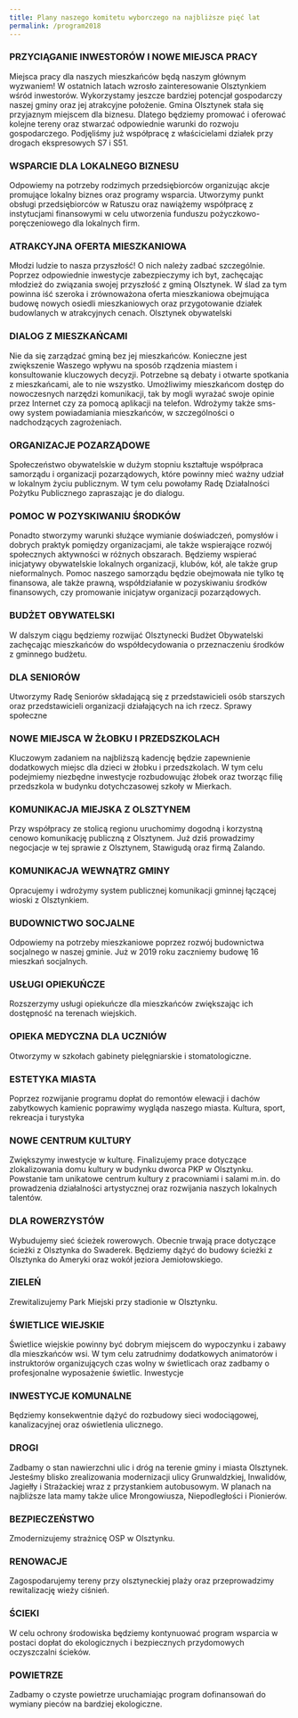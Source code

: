 ```yaml
---
title: Plany naszego komitetu wyborczego na najbliższe pięć lat
permalink: /program2018
---
```


### PRZYCIĄGANIE INWESTORÓW I NOWE MIEJSCA PRACY
Miejsca pracy dla naszych mieszkańców będą naszym głównym wyzwaniem! W ostatnich latach wzrosło zainteresowanie Olsztynkiem wśród inwestorów. Wykorzystamy jeszcze bardziej potencjał gospodarczy naszej gminy oraz jej atrakcyjne położenie. Gmina Olsztynek stała się przyjaznym miejscem dla biznesu. Dlatego będziemy promować i oferować kolejne tereny oraz stwarzać odpowiednie warunki do rozwoju gospodarczego. Podjęliśmy już współpracę z właścicielami działek przy drogach ekspresowych S7 i S51. 
### WSPARCIE DLA LOKALNEGO BIZNESU
Odpowiemy na potrzeby rodzimych przedsiębiorców organizując akcje promujące lokalny biznes oraz programy wsparcia. Utworzymy punkt obsługi przedsiębiorców w Ratuszu oraz nawiążemy współpracę z instytucjami finansowymi w celu utworzenia funduszu pożyczkowo-poręczeniowego dla lokalnych firm. 
### ATRAKCYJNA OFERTA MIESZKANIOWA
Młodzi ludzie to nasza przyszłość! O nich należy zadbać szczególnie. Poprzez odpowiednie inwestycje zabezpieczymy ich byt, zachęcając młodzież do związania swojej przyszłość z gminą Olsztynek. W ślad za tym powinna iść szeroka i zrównoważona oferta mieszkaniowa obejmująca budowę nowych osiedli mieszkaniowych oraz przygotowanie działek budowlanych w atrakcyjnych cenach. 
Olsztynek obywatelski
### DIALOG Z MIESZKAŃCAMI
Nie da się zarządzać gminą bez jej mieszkańców. Konieczne jest zwiększenie Waszego wpływu na sposób rządzenia miastem i konsultowanie kluczowych decyzji. Potrzebne są debaty i otwarte spotkania z mieszkańcami, ale to nie wszystko. Umożliwimy mieszkańcom dostęp do nowoczesnych narzędzi komunikacji, tak by mogli wyrażać swoje opinie przez Internet czy za pomocą aplikacji na telefon. Wdrożymy także sms-owy system powiadamiania mieszkańców, w szczególności o nadchodzących zagrożeniach. 
### ORGANIZACJE POZARZĄDOWE
Społeczeństwo obywatelskie w dużym stopniu kształtuje współpraca samorządu i organizacji pozarządowych, które powinny mieć ważny udział w lokalnym życiu publicznym. W tym celu powołamy Radę Działalności Pożytku Publicznego zapraszając je do dialogu. 
### POMOC W POZYSKIWANIU ŚRODKÓW
Ponadto stworzymy warunki służące wymianie doświadczeń, pomysłów i dobrych praktyk pomiędzy organizacjami, ale także wspierające rozwój społecznych aktywności w różnych obszarach. Będziemy wspierać inicjatywy obywatelskie lokalnych organizacji, klubów, kół, ale także grup nieformalnych. Pomoc naszego samorządu będzie obejmowała nie tylko tę finansowa, ale także prawną, współdziałanie w pozyskiwaniu środków finansowych, czy promowanie inicjatyw organizacji pozarządowych. 
### BUDŻET OBYWATELSKI
W dalszym ciągu będziemy rozwijać Olsztynecki Budżet Obywatelski zachęcając mieszkańców do współdecydowania o przeznaczeniu środków z gminnego budżetu. 
### DLA SENIORÓW
Utworzymy Radę Seniorów składającą się z przedstawicieli osób starszych oraz przedstawicieli organizacji działających na ich rzecz. 
Sprawy społeczne
### NOWE MIEJSCA W ŻŁOBKU I PRZEDSZKOLACH
Kluczowym zadaniem na najbliższą kadencję będzie zapewnienie dodatkowych miejsc dla dzieci w żłobku i przedszkolach. W tym celu podejmiemy niezbędne inwestycje rozbudowując żłobek oraz tworząc filię przedszkola w budynku dotychczasowej szkoły w Mierkach. 
### KOMUNIKACJA MIEJSKA Z OLSZTYNEM
Przy współpracy ze stolicą regionu uruchomimy dogodną i korzystną cenowo komunikację publiczną z Olsztynem. Już dziś prowadzimy negocjacje w tej sprawie z Olsztynem, Stawigudą oraz firmą Zalando. 
### KOMUNIKACJA WEWNĄTRZ GMINY
Opracujemy i wdrożymy system publicznej komunikacji gminnej łączącej wioski z Olsztynkiem.  
### BUDOWNICTWO SOCJALNE
Odpowiemy na potrzeby mieszkaniowe poprzez rozwój budownictwa socjalnego w naszej gminie. Już w 2019 roku zaczniemy budowę 16 mieszkań socjalnych. 
### USŁUGI OPIEKUŃCZE
Rozszerzymy usługi opiekuńcze dla mieszkańców zwiększając ich dostępność na terenach wiejskich. 
### OPIEKA MEDYCZNA DLA UCZNIÓW
Otworzymy w szkołach gabinety pielęgniarskie i stomatologiczne. 
### ESTETYKA MIASTA
Poprzez rozwijanie programu dopłat do remontów elewacji i dachów zabytkowych kamienic poprawimy wygląda naszego miasta. 
Kultura, sport, rekreacja i turystyka
### NOWE CENTRUM KULTURY
Zwiększymy inwestycje w kulturę. Finalizujemy prace dotyczące zlokalizowania domu kultury w budynku dworca PKP w Olsztynku. Powstanie tam unikatowe centrum kultury z pracowniami i salami m.in. do prowadzenia działalności artystycznej oraz rozwijania naszych lokalnych talentów. 
### DLA ROWERZYSTÓW
Wybudujemy sieć ścieżek rowerowych. Obecnie trwają prace dotyczące ścieżki z Olsztynka do Swaderek. Będziemy dążyć do budowy ścieżki z Olsztynka do Ameryki oraz wokół jeziora Jemiołowskiego. 
### ZIELEŃ
Zrewitalizujemy Park Miejski przy stadionie w Olsztynku. 
### ŚWIETLICE WIEJSKIE
Świetlice wiejskie powinny być dobrym miejscem do wypoczynku i zabawy dla mieszkańców wsi. W tym celu zatrudnimy dodatkowych animatorów i instruktorów organizujących czas wolny w świetlicach oraz zadbamy o profesjonalne wyposażenie świetlic. 
Inwestycje
### INWESTYCJE KOMUNALNE
Będziemy konsekwentnie dążyć do rozbudowy sieci wodociągowej, kanalizacyjnej oraz oświetlenia ulicznego. 
### DROGI
Zadbamy o stan nawierzchni ulic i dróg na terenie gminy i miasta Olsztynek. Jesteśmy blisko zrealizowania modernizacji ulicy Grunwaldzkiej, Inwalidów, Jagiełły i Strażackiej wraz z przystankiem autobusowym. W planach na najbliższe lata mamy także ulice Mrongowiusza, Niepodległości i Pionierów. 
### BEZPIECZEŃSTWO
Zmodernizujemy strażnicę OSP w Olsztynku. 
### RENOWACJE
Zagospodarujemy tereny przy olsztyneckiej plaży oraz przeprowadzimy rewitalizację wieży ciśnień. 
### ŚCIEKI
W celu ochrony środowiska będziemy kontynuować program wsparcia w postaci dopłat do ekologicznych i bezpiecznych przydomowych oczyszczalni ścieków. 
### POWIETRZE
Zadbamy o czyste powietrze uruchamiając program dofinansowań do wymiany pieców na bardziej ekologiczne. 


